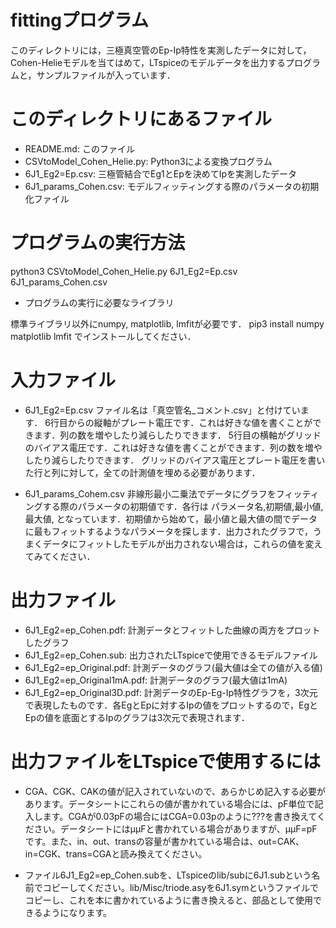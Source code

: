 # fittingプログラム

このディレクトリには，三極真空管のEp-Ip特性を実測したデータに対して，Cohen-Helieモデルを当てはめて，LTspiceのモデルデータを出力するプログラムと，サンプルファイルが入っています．

# このディレクトリにあるファイル

* README.md: このファイル
* CSVtoModel_Cohen_Helie.py: Python3による変換プログラム
* 6J1_Eg2=Ep.csv: 三極管結合でEg1とEpを決めてIpを実測したデータ
* 6J1_params_Cohen.csv: モデルフィッティングする際のパラメータの初期化ファイル

# プログラムの実行方法

python3 CSVtoModel_Cohen_Helie.py 6J1_Eg2=Ep.csv 6J1_params_Cohen.csv

* プログラムの実行に必要なライブラリ

標準ライブラリ以外にnumpy, matplotlib, lmfitが必要です．
pip3 install numpy matplotlib lmfit
でインストールしてください．

# 入力ファイル

* 6J1_Eg2=Ep.csv
ファイル名は「真空管名_コメント.csv」と付けています．
6行目からの縦軸がプレート電圧です．これは好きな値を書くことができます．列の数を増やしたり減らしたりできます．
5行目の横軸がグリッドのバイアス電圧です．これは好きな値を書くことができます．列の数を増やしたり減らしたりできます．
グリッドのバイアス電圧とプレート電圧を書いた行と列に対して，全ての計測値を埋める必要があります．

* 6J1_params_Cohem.csv
非線形最小二乗法でデータにグラフをフィッティングする際のパラメータの初期値です．各行は
パラメータ名,初期値,最小値,最大値,
となっています．初期値から始めて，最小値と最大値の間でデータに最もフィットするようなパラメータを探します．出力されたグラフで，うまくデータにフィットしたモデルが出力されない場合は，これらの値を変えてみてください．

# 出力ファイル

* 6J1_Eg2=ep_Cohen.pdf: 計測データとフィットした曲線の両方をプロットしたグラフ
* 6J1_Eg2=ep_Cohen.sub: 出力されたLTspiceで使用できるモデルファイル
* 6J1_Eg2=ep_Original.pdf: 計測データのグラフ(最大値は全ての値が入る値)
* 6J1_Eg2=ep_Original1mA.pdf: 計測データのグラフ(最大値は1mA)
* 6J1_Eg2=ep_Original3D.pdf: 計測データのEp-Eg-Ip特性グラフを，3次元で表現したものです．各EgとEpに対するIpの値をプロットするので，EgとEpの値を底面とするIpのグラフは3次元で表現されます．

# 出力ファイルをLTspiceで使用するには

* CGA、CGK、CAKの値が記入されていないので、あらかじめ記入する必要があります。データシートにこれらの値が書かれている場合には、pF単位で記入します。CGAが0.03pFの場合にはCGA=0.03pのように???を書き換えてください。データシートにはμμFと書かれている場合がありますが、μμF=pFです。また、in、out、transの容量が書かれている場合は、out=CAK、in=CGK、trans=CGAと読み換えてください。

* ファイル6J1_Eg2=ep_Cohen.subを、LTspiceのlib/subに6J1.subという名前でコピーしてください。lib/Misc/triode.asyを6J1.symというファイルでコピーし、これを本に書かれているように書き換えると、部品として使用できるようになります。
